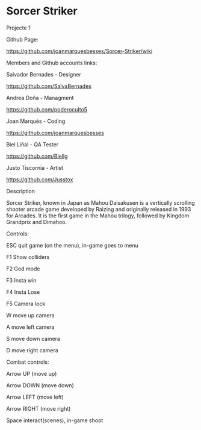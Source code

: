 # Sorcer Striker
 Projecte 1

Github Page:

https://github.com/joanmarquesbesses/Sorcer-Striker/wiki

Members and Github accounts links:

Salvador Bernades - Designer

https://github.com/SalvaBernades

Andrea Doña - Managment

https://github.com/poderoculto5

Joan Marquès - Coding

https://github.com/joanmarquesbesses

Biel Liñal - QA Tester

https://github.com/Biellg

Justo Tiscornia - Artist

https://github.com/Jusstox

Description

Sorcer Striker, known in Japan as Mahou Daisakusen is a vertically scrolling shooter arcade game developed by Raizing and originally released in 1993 for Arcades. It is the first game in the Mahou trilogy, followed by Kingdom Grandprix and Dimahoo.

Controls:

ESC quit game (on the menu), in-game goes to menu

F1 Show colliders

F2 God mode

F3 Insta win

F4 Insta Lose

F5 Camera lock

W move up camera
 
A move left camera

S move down camera

D move right camera

Combat controls:

Arrow UP (move up)

Arrow DOWN (move down)

Arrow LEFT (move left) 

Arrow RIGHT (move right) 

Space interact(scenes), in-game shoot
